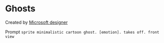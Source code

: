 # Ghosts

Created by [Microsoft designer](https://designer.microsoft.com/)

Prompt
`sprite minimalistic cartoon ghost. [emotion]. takes off. front view`